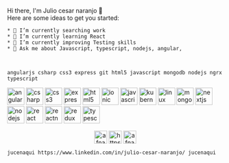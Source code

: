   Hi there, I'm Julio cesar naranjo 👋   
  Here are some ideas to get you started:

    * 🔭 I’m currently searching work
    * 🌱 I’m currently learning React
    * 🤔 I’m currently improving Testing skills
    * 💬 Ask me about Javascript, typescript, nodejs, angular,  
    
    
    
    angularjs csharp css3 express git html5 javascript mongodb nodejs ngrx typescript
 <p align="left"><img src="https://devicons.github.io/devicon/devicon.git/icons/angularjs/angularjs-original.svg" alt="angularjs" width="40" height="40"/> <img src="https://devicons.github.io/devicon/devicon.git/icons/csharp/csharp-original.svg" alt="csharp" width="40" height="40"/> <img src="https://devicons.github.io/devicon/devicon.git/icons/css3/css3-original-wordmark.svg" alt="css3" width="40" height="40"/>  <img src="https://devicons.github.io/devicon/devicon.git/icons/express/express-original-wordmark.svg" alt="express" width="40" height="40"/>  <img src="https://devicons.github.io/devicon/devicon.git/icons/html5/html5-original-wordmark.svg" alt="html5" width="40" height="40"/> <img src="https://upload.wikimedia.org/wikipedia/commons/d/d1/Ionic_Logo.svg" alt="ionic" width="40" height="40"/> <img src="https://devicons.github.io/devicon/devicon.git/icons/javascript/javascript-original.svg" alt="javascript" width="40" height="40"/> <img src="https://www.vectorlogo.zone/logos/kubernetes/kubernetes-icon.svg" alt="kubernetes" width="40" height="40"/> <img src="https://devicons.github.io/devicon/devicon.git/icons/linux/linux-original.svg" alt="linux" width="40" height="40"/> <img src="https://devicons.github.io/devicon/devicon.git/icons/mongodb/mongodb-original-wordmark.svg" alt="mongodb" width="40" height="40"/> <img src="https://cdn.worldvectorlogo.com/logos/nextjs-3.svg" alt="nextjs" width="40" height="40"/> <img src="https://devicons.github.io/devicon/devicon.git/icons/nodejs/nodejs-original-wordmark.svg" alt="nodejs" width="40" height="40"/> <img src="https://devicons.github.io/devicon/devicon.git/icons/react/react-original-wordmark.svg" alt="react" width="40" height="40"/> <img src="https://reactnative.dev/img/header_logo.svg" alt="reactnative" width="40" height="40"/> <img src="https://devicons.github.io/devicon/devicon.git/icons/redux/redux-original.svg" alt="redux" width="40" height="40"/> <img src="https://devicons.github.io/devicon/devicon.git/icons/typescript/typescript-original.svg" alt="typescript" width="40" height="40"/></p>

<p align="center">
<a href="https://twitter.com/afnarqui" target="blank"><img align="center" src="https://cdn.jsdelivr.net/npm/simple-icons@3.0.1/icons/twitter.svg" alt="afnarqui" height="30" width="30" /></a>
<a href="https://www.linkedin.com/in/andr%c3%a9s-felipe-naranjo-quintero-77404116/" target="blank"><img align="center" src="https://cdn.jsdelivr.net/npm/simple-icons@3.0.1/icons/linkedin.svg" alt="https://www.linkedin.com/in/andr%c3%a9s-felipe-naranjo-quintero-77404116/" height="30" width="30" /></a>
<a href="https://fb.com/afnarqui" target="blank"><img align="center" src="https://cdn.jsdelivr.net/npm/simple-icons@3.0.1/icons/facebook.svg" alt="afnarqui" height="30" width="30" /></a>
</p>

    jucenaqui https://www.linkedin.com/in/julio-cesar-naranjo/ jucenaqui

